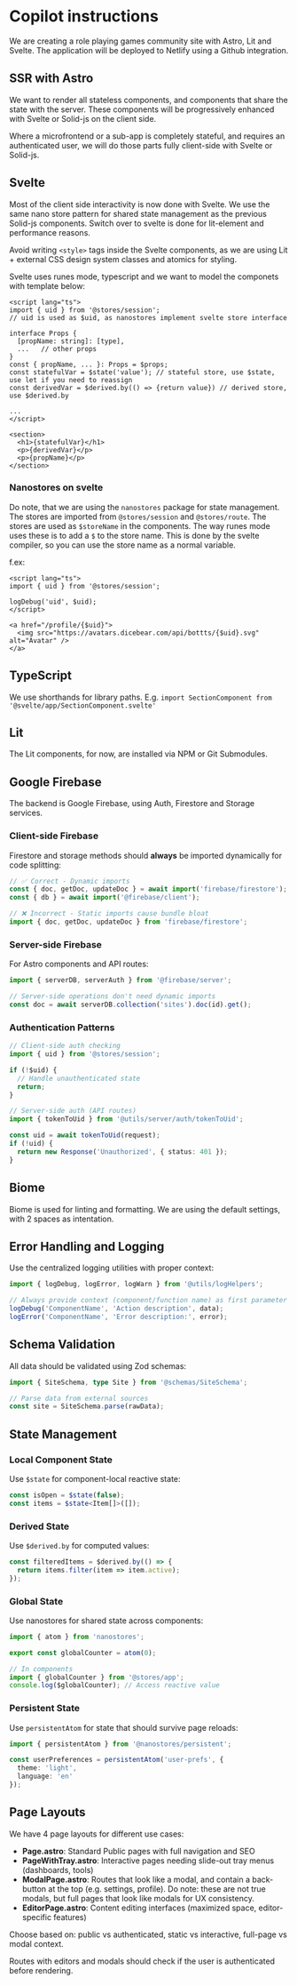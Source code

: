 # Copilot instructions

We are creating a role playing games community site with Astro, Lit and Svelte. The application
will be deployed to Netlify using a Github integration.

## SSR with Astro

We want to render all stateless components, and components that share the state with the server. These
components will be progressively enhanced with Svelte or Solid-js on the client side.

Where a microfrontend or a sub-app is completely stateful, and requires an authenticated user, we will
do those parts fully client-side with Svelte or Solid-js.

## Svelte 

Most of the client side interactivity is now done with Svelte. We use the same nano store pattern for shared
state management as the previous Solid-js components. Switch over to svelte is done for lit-element and performance
reasons.

Avoid writing  `<style>` tags inside the Svelte components, as we are using Lit + external CSS design system classes
and atomics for styling.

Svelte uses runes mode, typescript and we want to model the componets with template below:
```
<script lang="ts">
import { uid } from '@stores/session';
// uid is used as $uid, as nanostores implement svelte store interface

interface Props {
  [propName: string]: [type],
  ...   // other props
}
const { propName, ... }: Props = $props;
const statefulVar = $state('value'); // stateful store, use $state, use let if you need to reassign
const derivedVar = $derived.by(() => {return value}) // derived store, use $derived.by

...
</script>

<section>
  <h1>{statefulVar}</h1>
  <p>{derivedVar}</p>
  <p>{propName}</p>
</section>
```

### Nanostores on svelte

Do note, that we are using the `nanostores` package for state management. The stores are imported from
`@stores/session` and `@stores/route`. The stores are used as `$storeName` in the components. The way runes
mode uses these is to add a `$` to the store name. This is done by the svelte compiler, so you can use the
store name as a normal variable. 

f.ex:
```
<script lang="ts">
import { uid } from '@stores/session';

logDebug('uid', $uid);
</script>

<a href="/profile/{$uid}">
  <img src="https://avatars.dicebear.com/api/bottts/{$uid}.svg" alt="Avatar" />
</a>
```

## TypeScript

We use shorthands for library paths. E.g. `import SectionComponent from '@svelte/app/SectionComponent.svelte'`

## Lit

The Lit components, for now, are installed via NPM or Git Submodules. 

## Google Firebase

The backend is Google Firebase, using Auth, Firestore and Storage services.

### Client-side Firebase

Firestore and storage methods should **always** be imported dynamically for code splitting:

```ts
// ✅ Correct - Dynamic imports
const { doc, getDoc, updateDoc } = await import('firebase/firestore');
const { db } = await import('@firebase/client');

// ❌ Incorrect - Static imports cause bundle bloat
import { doc, getDoc, updateDoc } from 'firebase/firestore';
```

### Server-side Firebase

For Astro components and API routes:

```ts
import { serverDB, serverAuth } from '@firebase/server';

// Server-side operations don't need dynamic imports
const doc = await serverDB.collection('sites').doc(id).get();
```

### Authentication Patterns

```ts
// Client-side auth checking
import { uid } from '@stores/session';

if (!$uid) {
  // Handle unauthenticated state
  return;
}

// Server-side auth (API routes)
import { tokenToUid } from '@utils/server/auth/tokenToUid';

const uid = await tokenToUid(request);
if (!uid) {
  return new Response('Unauthorized', { status: 401 });
}
```

## Biome

Biome is used for linting and formatting. We are using the default settings, with 2 spaces as intentation.

## Error Handling and Logging

Use the centralized logging utilities with proper context:

```ts
import { logDebug, logError, logWarn } from '@utils/logHelpers';

// Always provide context (component/function name) as first parameter
logDebug('ComponentName', 'Action description', data);
logError('ComponentName', 'Error description:', error);
```

## Schema Validation

All data should be validated using Zod schemas:

```ts
import { SiteSchema, type Site } from '@schemas/SiteSchema';

// Parse data from external sources
const site = SiteSchema.parse(rawData);
```

## State Management

### Local Component State
Use `$state` for component-local reactive state:

```ts
const isOpen = $state(false);
const items = $state<Item[]>([]);
```

### Derived State
Use `$derived.by` for computed values:

```ts
const filteredItems = $derived.by(() => {
  return items.filter(item => item.active);
});
```

### Global State
Use nanostores for shared state across components:

```ts
import { atom } from 'nanostores';

export const globalCounter = atom(0);

// In components
import { globalCounter } from '@stores/app';
console.log($globalCounter); // Access reactive value
```

### Persistent State
Use `persistentAtom` for state that should survive page reloads:

```ts
import { persistentAtom } from '@nanostores/persistent';

const userPreferences = persistentAtom('user-prefs', {
  theme: 'light',
  language: 'en'
});
```

## Page Layouts

We have 4 page layouts for different use cases:

- **Page.astro**: Standard Public pages with full navigation and SEO
- **PageWithTray.astro**: Interactive pages needing slide-out tray menus (dashboards, tools)
- **ModalPage.astro**: Routes that look like a modal, and contain a back-button at the top (e.g. settings, profile). Do note: these are not true modals, but full pages that look like modals for UX consistency.
- **EditorPage.astro**: Content editing interfaces (maximized space, editor-specific features)

Choose based on: public vs authenticated, static vs interactive, full-page vs modal context.

Routes with editors and modals should check if the user is authenticated before rendering.